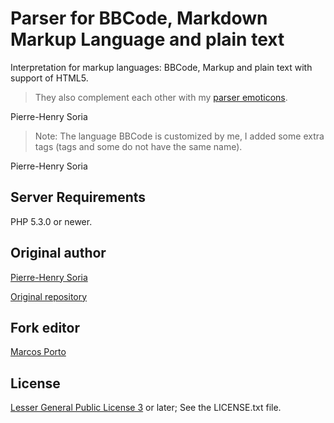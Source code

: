 # Parser for BBCode, Markdown Markup Language and plain text

Interpretation for markup languages: BBCode, Markup and plain text with support of HTML5.
> They also complement each other with my [parser emoticons](http://github.com/pH-7/PHP-Emoticon-Parser).
>
Pierre-Henry Soria

> Note: The language BBCode is customized by me, I added some extra tags (tags and some do not have the same name).
>
Pierre-Henry Soria

## Server Requirements

PHP 5.3.0 or newer.

## Original author 

[Pierre-Henry Soria](https://github.com/pH-7)

[Original repository](https://github.com/pH-7/BBCode-Markdown-PHP-Parser)

## Fork editor

[Marcos Porto](https://github.com/Marqitos)

## License

[Lesser General Public License 3](http://www.gnu.org/licenses/lgpl.html) or later; See the LICENSE.txt file.
